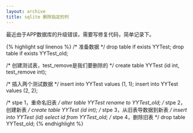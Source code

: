 ```yaml
---
layout: archive
title: sqlite 删除指定的列
---
```

最近由于APP数据库的升级错误，需要写修复代码，简单记录下。
<!-- more -->
{% highlight sql linenos %}
/* 准备数据 */
drop table if exists YYTest;
drop table if exists YYTest_old;

/* 创建测试表，test_remove是我们要删除的 */
create table YYTest (id int, test_remove int);

/* 插入两个测试数据 */
insert into YYTest values (1, 1);
insert into YYTest values (2, 2);

/* stpe 1，重命名旧表 */
alter table YYTest rename to YYTest_old;
/* stpe 2，创建新表 */
create table YYTest (id int);
/* stpe 3，从旧表导数据到新表 */
insert into YYTest (id) select id from YYTest_old;
/* stpe 4，删除旧表 */
drop table YYTest_old;
{% endhighlight %}
